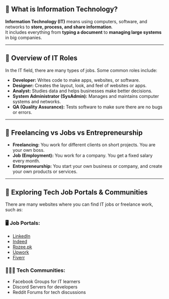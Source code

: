 ## 🔹 What is Information Technology?

**Information Technology (IT)** means using computers, software, and networks to **store, process, and share information**.  
It includes everything from **typing a document** to **managing large systems** in big companies.

---

## 🔹 Overview of IT Roles

In the IT field, there are many types of jobs. Some common roles include:

- **Developer:** Writes code to make apps, websites, or software.
- **Designer:** Creates the layout, look, and feel of websites or apps.
- **Analyst:** Studies data and helps businesses make better decisions.
- **System Administrator (SysAdmin):** Manages and maintains computer systems and networks.
- **QA (Quality Assurance):** Tests software to make sure there are no bugs or errors.

---

## 🔹 Freelancing vs Jobs vs Entrepreneurship

- **Freelancing:** You work for different clients on short projects. You are your own boss.
- **Job (Employment):** You work for a company. You get a fixed salary every month.
- **Entrepreneurship:** You start your own business or company, and create your own products or services.

---

## 🔹 Exploring Tech Job Portals & Communities

There are many websites where you can find IT jobs or freelance work, such as:

### 🖥️ Job Portals:
- [LinkedIn](https://www.linkedin.com)  
- [Indeed](https://www.indeed.com)  
- [Rozee.pk](https://www.rozee.pk)  
- [Upwork](https://www.upwork.com)  
- [Fiverr](https://www.fiverr.com)

### 🧑‍🤝‍🧑 Tech Communities:
- Facebook Groups for IT learners
- Discord Servers for developers
- Reddit Forums for tech discussions

